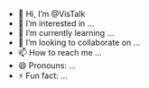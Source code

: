 - 👋 Hi, I’m @VisTalk
- 👀 I’m interested in ...
- 🌱 I’m currently learning ...
- 💞️ I’m looking to collaborate on ...
- 📫 How to reach me ...
- 😄 Pronouns: ...
- ⚡ Fun fact: ...

<!---
VisTalk/VisTalk is a ✨ special ✨ repository because its `README.md` (this file) appears on your GitHub profile.
You can click the Preview link to take a look at your changes.
--->
